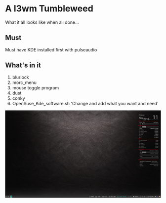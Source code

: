 # A I3wm Tumbleweed
What it all looks like when all done...

## Must
Must have KDE installed first with pulseaudio

## What's in it
1. blurlock
2. morc_menu
3. mouse toggle program
4. dust
5. conky
6. OpenSuse_Kde_software.sh 'Change and add what you want and need'


![Tumbleweed pic](Sht1.png)

